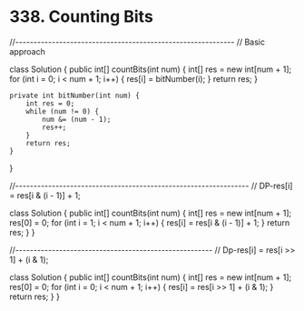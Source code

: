 # 338. Counting Bits

//------------------------------------------------------------ // Basic approach

class Solution { public int\[\] countBits\(int num\) { int\[\] res = new int\[num + 1\]; for \(int i = 0; i &lt; num + 1; i++\) { res\[i\] = bitNumber\(i\); } return res; }

```text
private int bitNumber(int num) {
    int res = 0;
    while (num != 0) {
        num &= (num - 1);
        res++;
    }
    return res;
}
```

}

//---------------------------------------------------------------- // DP-res\[i\] = res\[i & \(i - 1\)\] + 1;

class Solution { public int\[\] countBits\(int num\) { int\[\] res = new int\[num + 1\]; res\[0\] = 0; for \(int i = 1; i &lt; num + 1; i++\) { res\[i\] = res\[i & \(i - 1\)\] + 1; } return res; } }

//------------------------------------------------------ // Dp-res\[i\] = res\[i &gt;&gt; 1\] + \(i & 1\);

class Solution { public int\[\] countBits\(int num\) { int\[\] res = new int\[num + 1\]; res\[0\] = 0; for \(int i = 0; i &lt; num + 1; i++\) { res\[i\] = res\[i &gt;&gt; 1\] + \(i & 1\); } return res; } }

